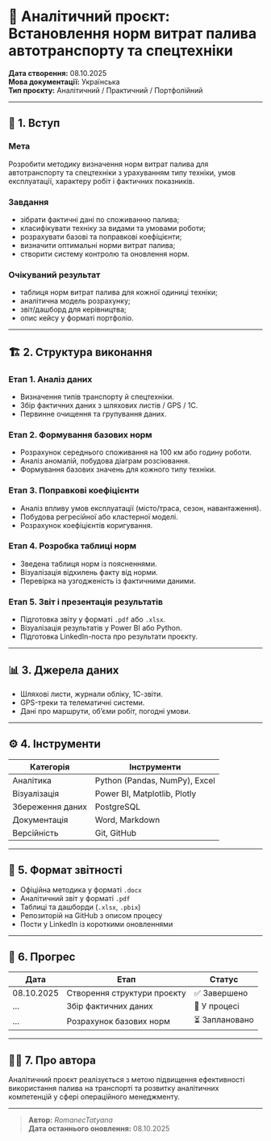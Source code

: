 # 🚛 Аналітичний проєкт: Встановлення норм витрат палива автотранспорту та спецтехніки

**Дата створення:** 08.10.2025  
**Мова документації:** Українська  
**Тип проєкту:** Аналітичний / Практичний / Портфолійний  

---

## 🧭 1. Вступ

### Мета
Розробити методику визначення норм витрат палива для автотранспорту та спецтехніки з урахуванням типу техніки, умов експлуатації, характеру робіт і фактичних показників.

### Завдання
- зібрати фактичні дані по споживанню палива;  
- класифікувати техніку за видами та умовами роботи;  
- розрахувати базові та поправкові коефіцієнти;  
- визначити оптимальні норми витрат палива;  
- створити систему контролю та оновлення норм.

### Очікуваний результат
- таблиця норм витрат палива для кожної одиниці техніки;  
- аналітична модель розрахунку;  
- звіт/дашборд для керівництва;  
- опис кейсу у форматі портфоліо.

---

## 🏗️ 2. Структура виконання

### Етап 1. Аналіз даних
- Визначення типів транспорту й спецтехніки.  
- Збір фактичних даних з шляхових листів / GPS / 1С.  
- Первинне очищення та групування даних.

### Етап 2. Формування базових норм
- Розрахунок середнього споживання на 100 км або годину роботи.  
- Аналіз аномалій, побудова діаграм розсіювання.  
- Формування базових значень для кожного типу техніки.

### Етап 3. Поправкові коефіцієнти
- Аналіз впливу умов експлуатації (місто/траса, сезон, навантаження).  
- Побудова регресійної або кластерної моделі.  
- Розрахунок коефіцієнтів коригування.

### Етап 4. Розробка таблиці норм
- Зведена таблиця норм із поясненнями.  
- Візуалізація відхилень факту від норми.  
- Перевірка на узгодженість із фактичними даними.

### Етап 5. Звіт і презентація результатів
- Підготовка звіту у форматі `.pdf` або `.xlsx`.  
- Візуалізація результатів у Power BI або Python.  
- Підготовка LinkedIn-поста про результати проєкту.

---

## 📊 3. Джерела даних
- Шляхові листи, журнали обліку, 1С-звіти.   
- GPS-треки та телематичні системи.  
- Дані про маршрути, об’єми робіт, погодні умови.

---

## ⚙️ 4. Інструменти
| Категорія | Інструменти |
|------------|--------------|
| Аналітика | Python (Pandas, NumPy), Excel |
| Візуалізація | Power BI, Matplotlib, Plotly |
| Збереження даних | PostgreSQL |
| Документація | Word, Markdown |
| Версійність | Git, GitHub |

---

## 💬 5. Формат звітності
- Офіційна методика у форматі `.docx`  
- Аналітичний звіт у форматі `.pdf`  
- Таблиці та дашборди (`.xlsx`, `.pbix`)  
- Репозиторій на GitHub з описом процесу  
- Пости у LinkedIn із короткими оновленнями

---

## 🌱 6. Прогрес
| Дата | Етап | Статус |
|-------|------|---------|
| 08.10.2025 | Створення структури проєкту | ✅ Завершено |
| … | Збір фактичних даних | 🔄 У процесі |
| … | Розрахунок базових норм | ⏳ Заплановано |

---

## 👩‍💼 7. Про автора
Аналітичний проєкт реалізується з метою підвищення ефективності використання палива на транспорті та розвитку аналітичних компетенцій у сфері операційного менеджменту.

---

> **Автор:** *RomanecTatyana*  
> **Дата останнього оновлення:** 08.10.2025
